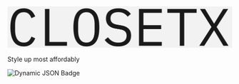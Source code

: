 ![image](https://github.com/deveshdatwani/closetx/blob/main/assets/ClosetX.jpg)

Style up most affordably

<div style="text-align:center, width:50%">

![Dynamic JSON Badge](https://img.shields.io/badge/dynamic/json?url=https%3A%2F%2Fraw.githubusercontent.com%2Fdeveshdatwani%2Fclosetx%2Frefs%2Fheads%2Fv1%2Ftest_result.json&query=%24.test&label=Test)

</div>

